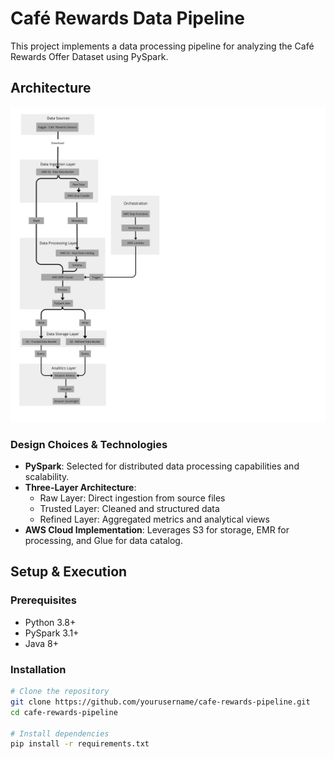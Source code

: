 # Café Rewards Data Pipeline

This project implements a data processing pipeline for analyzing the Café Rewards Offer Dataset using PySpark.

## Architecture

![Architecture Diagram](architecture/architecture_diagram.png)

### Design Choices & Technologies
- **PySpark**: Selected for distributed data processing capabilities and scalability.
- **Three-Layer Architecture**:
  - Raw Layer: Direct ingestion from source files
  - Trusted Layer: Cleaned and structured data
  - Refined Layer: Aggregated metrics and analytical views
- **AWS Cloud Implementation**: Leverages S3 for storage, EMR for processing, and Glue for data catalog.

## Setup & Execution

### Prerequisites
- Python 3.8+
- PySpark 3.1+
- Java 8+

### Installation
```bash
# Clone the repository
git clone https://github.com/yourusername/cafe-rewards-pipeline.git
cd cafe-rewards-pipeline

# Install dependencies
pip install -r requirements.txt
